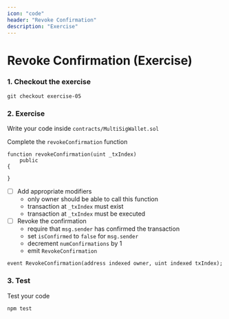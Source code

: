 ```yaml
---
icon: "code"
header: "Revoke Confirmation"
description: "Exercise"
---
```


# Revoke Confirmation (Exercise)

### 1. Checkout the exercise

```shell
git checkout exercise-05
```

### 2. Exercise

Write your code inside `contracts/MultiSigWallet.sol`

Complete the `revokeConfirmation` function

```solidity
function revokeConfirmation(uint _txIndex)
    public
{

}
```

- [ ] Add appropriate modifiers
  - only owner should be able to call this function
  - transaction at `_txIndex` must exist
  - transaction at `_txIndex` must be executed
- [ ] Revoke the confirmation
  - require that `msg.sender` has confirmed the transaction
  - set `isConfirmed` to `false` for `msg.sender`
  - decrement `numConfirmations` by 1
  - emit `RevokeConfirmation`

```solidity
event RevokeConfirmation(address indexed owner, uint indexed txIndex);
```

### 3. Test

Test your code

```shell
npm test
```
